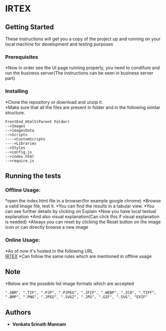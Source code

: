 # IRTEX

## Getting Started

These instructions will get you a copy of the project up and running on your local machine for development and testing purposes


### Prerequisites

*Now in order see the UI page running properly, you need to condifure and run the business server(The instructions can be seen in business server part)  

### Installing

*Clone the repository or download and unzip it.    
*Make sure that all the files are present in folder and in the following similar structure.  

```
FrontEnd_Html5(Parent Folder)
-->Images  
-->imagesData  
-->Scripts  
---->CustomScripts
---->Libraries
-->Styles  
-->config.js  
-->index.html  
-->require.js  
```

## Running the tests

### Offline Usage:

*open the index.html file in a browser(for example google chrome)
*Browse a valid image file, test it. 
*You can find the results in a tabular view.
*You can see further details by clicking on Explain
*Now you have local textual explanation
*And also visual explanation(Can click this if visual explanation is needed)
*Always you can reset by clicking the Reset button on the image icon or can directly browse a new image

### Online Usage:

*As of now it's hosted in the following URL  
[IRTEX](https://irtex.azurewebsites.net/) 
*Can follow the same rules which are mentioned in offline usage


## Note

*Below are the possible list image formats which are accepted

```
".XBM", ".TIF", ".PJP", ".PJPEG", ".JFIF", ".WEBP", ".ICO", ".TIFF", ".BMP", ".PNG", ".JPEG", ".SVGZ", ".JPG", ".GIF", ".SVG", "EXIF"
```

## Authors

* **Venkata Srinath Mannam**

